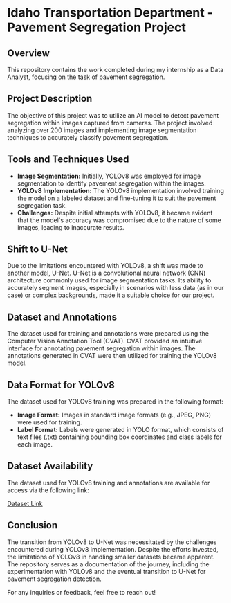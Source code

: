 # Idaho Transportation Department - Pavement Segregation Project

## Overview

This repository contains the work completed during my internship as a Data Analyst, focusing on the task of pavement segregation.

## Project Description

The objective of this project was to utilize an AI model to detect pavement segregation within images captured from cameras. The project involved analyzing over 200 images and implementing image segmentation techniques to accurately classify pavement segregation.

## Tools and Techniques Used

- **Image Segmentation:** Initially, YOLOv8 was employed for image segmentation to identify pavement segregation within the images.
- **YOLOv8 Implementation:** The YOLOv8 implementation involved training the model on a labeled dataset and fine-tuning it to suit the pavement segregation task.
- **Challenges:** Despite initial attempts with YOLOv8, it became evident that the model's accuracy was compromised due to the nature of some images, leading to inaccurate results.

## Shift to U-Net

Due to the limitations encountered with YOLOv8, a shift was made to another model, U-Net. U-Net is a convolutional neural network (CNN) architecture commonly used for image segmentation tasks. Its ability to accurately segment images, especially in scenarios with less data (as in our case) or complex backgrounds, made it a suitable choice for our project.

## Dataset and Annotations

The dataset used for training and annotations were prepared using the Computer Vision Annotation Tool (CVAT). CVAT provided an intuitive interface for annotating pavement segregation within images. The annotations generated in CVAT were then utilized for training the YOLOv8 model.

## Data Format for YOLOv8

The dataset used for YOLOv8 training was prepared in the following format:

- **Image Format:** Images in standard image formats (e.g., JPEG, PNG) were used for training.
- **Label Format:** Labels were generated in YOLO format, which consists of text files (.txt) containing bounding box coordinates and class labels for each image.

## Dataset Availability

The dataset used for YOLOv8 training and annotations are available for access via the following link:

[Dataset Link](https://drive.google.com/drive/folders/12HBTPv8cKrgFiW_tKMJUGVo7QHuqf7V_?usp=sharing)

## Conclusion

The transition from YOLOv8 to U-Net was necessitated by the challenges encountered during YOLOv8 implementation. Despite the efforts invested, the limitations of YOLOv8 in handling smaller datasets became apparent. The repository serves as a documentation of the journey, including the experimentation with YOLOv8 and the eventual transition to U-Net for pavement segregation detection.

For any inquiries or feedback, feel free to reach out!
